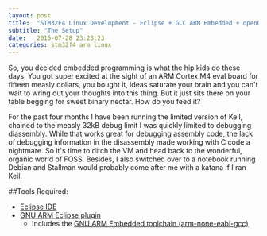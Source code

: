 ```yaml
---
layout: post
title:  "STM32F4 Linux Development - Eclipse + GCC ARM Embedded + openOCD"
subtitle: "The Setup"
date:   2015-07-28 23:23:23
categories: stm32f4 arm linux
---
```

So, you decided embedded programming is what the hip kids do these days.  You
got super excited at the sight of an ARM Cortex M4 eval board for fifteen measly
dollars, you bought it, ideas saturate your brain and you can't wait to wring
out your thoughts into this thing. But it just sits there on your table begging
for sweet binary nectar. How do you feed it?

For the past four months I have been running the limited version of Keil,
chained to the measly 32kB debug limit I was quickly limited to debugging
diassembly. While that works great for debugging assembly code, the lack of
debugging information in the disassembly made working with C code a
nightmare. So it's time to ditch the VM and head back to the wonderful, organic
world of FOSS. Besides, I also switched over to a notebook running Debian and
Stallman would probably come after me with a katana if I ran Keil.

##Tools Required:
- [Eclipse IDE](http://www.eclipse.org/downloads/)
- [GNU ARM Eclipse plugin](gnuarmeclipse.livius.net/blog/)
  - Includes the [GNU ARM Embedded toolchain (arm-none-eabi-gcc)]()